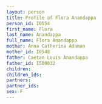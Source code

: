 ```yaml
---
layout: person
title: Profile of Flora Anandappa
person_id: I0554
first_name: Flora
last_name: Anandappa
full_name: Flora Anandappa
mother: Anna Catherina Adaman
mother_id: I0548
father: Caetan Louis Anandappa
father_id: I500032
children:
children_ids:
partners:
partner_ids:
sex: F
---
```


